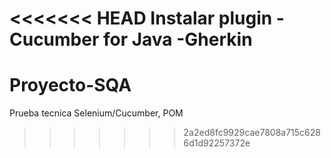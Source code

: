 <<<<<<< HEAD
Instalar plugin 
-Cucumber for Java 
-Gherkin
=======
# Proyecto-SQA
Prueba tecnica Selenium/Cucumber, POM
>>>>>>> 2a2ed8fc9929cae7808a715c6286d1d92257372e
